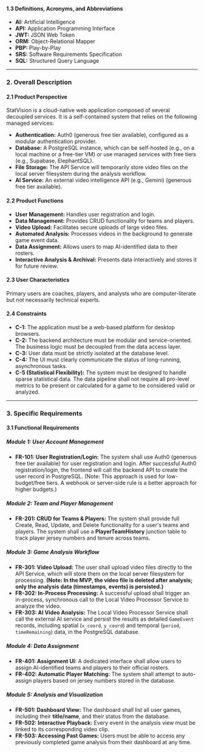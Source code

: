 #### 1.3 Definitions, Acronyms, and Abbreviations
*   **AI:** Artificial Intelligence
*   **API:** Application Programming Interface
*   **JWT:** JSON Web Token
*   **ORM:** Object-Relational Mapper
*   **PBP:** Play-by-Play
*   **SRS:** Software Requirements Specification
*   **SQL:** Structured Query Language

---

### 2. Overall Description

#### 2.1 Product Perspective
StatVision is a cloud-native web application composed of several decoupled services. It is a self-contained system that relies on the following managed services:
*   **Authentication:** Auth0 (generous free tier available), configured as a modular authentication provider.
*   **Database:** A PostgreSQL instance, which can be self-hosted (e.g., on a local machine or a free-tier VM) or use managed services with free tiers (e.g., Supabase, ElephantSQL).
*   **File Storage:** The API Service will temporarily store video files on the local server filesystem during the analysis workflow.
*   **AI Service:** An external video intelligence API (e.g., Gemini) (generous free tier available).

#### 2.2 Product Functions
*   **User Management:** Handles user registration and login.
*   **Data Management:** Provides CRUD functionality for teams and players.
*   **Video Upload:** Facilitates secure uploads of large video files.
*   **Automated Analysis:** Processes videos in the background to generate game event data.
*   **Data Assignment:** Allows users to map AI-identified data to their rosters.
*   **Interactive Analysis & Archival:** Presents data interactively and stores it for future review.

#### 2.3 User Characteristics
Primary users are coaches, players, and analysts who are computer-literate but not necessarily technical experts.

#### 2.4 Constraints
*   **C-1:** The application must be a web-based platform for desktop browsers.
*   **C-2:** The backend architecture must be modular and service-oriented. The business logic must be decoupled from the data access layer.
*   **C-3:** User data must be strictly isolated at the database level.
*   **C-4:** The UI must clearly communicate the status of long-running, asynchronous tasks.
*   **C-5 (Statistical Flexibility):** The system must be designed to handle sparse statistical data. The data pipeline shall not require all pro-level metrics to be present or calculated for a game to be considered valid or analyzed.

---

### 3. Specific Requirements

#### 3.1 Functional Requirements

##### Module 1: User Account Management
*   **FR-101: User Registration/Login:** The system shall use Auth0 (generous free tier available) for user registration and login. After successful Auth0 registration/login, the frontend will call the backend API to create the user record in PostgreSQL. (Note: This approach is used for low-budget/free tiers. A webhook or server-side rule is a better approach for higher budgets.)

##### Module 2: Team and Player Management
*   **FR-201: CRUD for Teams & Players:** The system shall provide full Create, Read, Update, and Delete functionality for a user's teams and players. The system shall use a **PlayerTeamHistory** junction table to track player jersey numbers and tenure across teams.

##### Module 3: Game Analysis Workflow
*   **FR-301: Video Upload:** The user shall upload video files directly to the API Service, which will store them on the local server filesystem for processing. **(Note: In the MVP, the video file is deleted after analysis; only the analysis data (timestamps, events) is persisted.)**
*   **FR-302: In-Process Processing:** A successful upload shall trigger an in-process, synchronous call to the Local Video Processor Service to analyze the video.
*   **FR-303: AI Video Analysis:** The Local Video Processor Service shall call the external AI service and persist the results as detailed `GameEvent` records, including spatial (`x_coord`, `y_coord`) and temporal (`period`, `timeRemaining`) data, in the PostgreSQL database.

##### Module 4: Data Assignment
*   **FR-401: Assignment UI:** A dedicated interface shall allow users to assign AI-identified teams and players to their official rosters.
*   **FR-402: Automatic Player Matching:** The system shall attempt to auto-assign players based on jersey numbers stored in the database.

##### Module 5: Analysis and Visualization
*   **FR-501: Dashboard View:** The dashboard shall list all user games, including their **title/name**, and their status from the database.
*   **FR-502: Interactive Playback:** Every event in the analysis view must be linked to its corresponding video clip.
*   **FR-503: Accessing Past Games:** Users must be able to access any previously completed game analysis from their dashboard at any time.